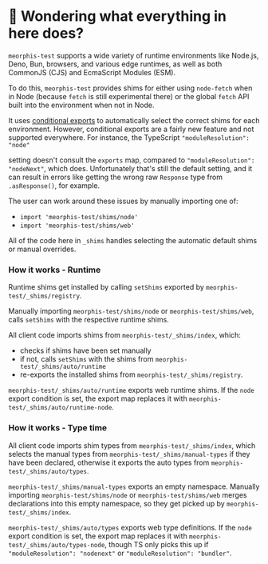 # 👋 Wondering what everything in here does?

`meorphis-test` supports a wide variety of runtime environments like Node.js, Deno, Bun, browsers, and various
edge runtimes, as well as both CommonJS (CJS) and EcmaScript Modules (ESM).

To do this, `meorphis-test` provides shims for either using `node-fetch` when in Node (because `fetch` is still experimental there) or the global `fetch` API built into the environment when not in Node.

It uses [conditional exports](https://nodejs.org/api/packages.html#conditional-exports) to
automatically select the correct shims for each environment. However, conditional exports are a fairly new
feature and not supported everywhere. For instance, the TypeScript `"moduleResolution": "node"`

setting doesn't consult the `exports` map, compared to `"moduleResolution": "nodeNext"`, which does.
Unfortunately that's still the default setting, and it can result in errors like
getting the wrong raw `Response` type from `.asResponse()`, for example.

The user can work around these issues by manually importing one of:

- `import 'meorphis-test/shims/node'`
- `import 'meorphis-test/shims/web'`

All of the code here in `_shims` handles selecting the automatic default shims or manual overrides.

### How it works - Runtime

Runtime shims get installed by calling `setShims` exported by `meorphis-test/_shims/registry`.

Manually importing `meorphis-test/shims/node` or `meorphis-test/shims/web`, calls `setShims` with the respective runtime shims.

All client code imports shims from `meorphis-test/_shims/index`, which:

- checks if shims have been set manually
- if not, calls `setShims` with the shims from `meorphis-test/_shims/auto/runtime`
- re-exports the installed shims from `meorphis-test/_shims/registry`.

`meorphis-test/_shims/auto/runtime` exports web runtime shims.
If the `node` export condition is set, the export map replaces it with `meorphis-test/_shims/auto/runtime-node`.

### How it works - Type time

All client code imports shim types from `meorphis-test/_shims/index`, which selects the manual types from `meorphis-test/_shims/manual-types` if they have been declared, otherwise it exports the auto types from `meorphis-test/_shims/auto/types`.

`meorphis-test/_shims/manual-types` exports an empty namespace.
Manually importing `meorphis-test/shims/node` or `meorphis-test/shims/web` merges declarations into this empty namespace, so they get picked up by `meorphis-test/_shims/index`.

`meorphis-test/_shims/auto/types` exports web type definitions.
If the `node` export condition is set, the export map replaces it with `meorphis-test/_shims/auto/types-node`, though TS only picks this up if `"moduleResolution": "nodenext"` or `"moduleResolution": "bundler"`.
